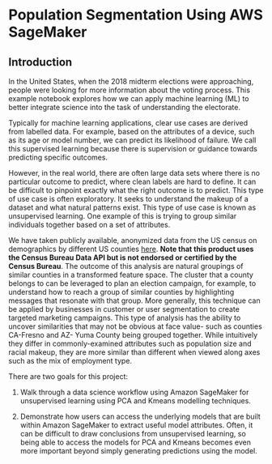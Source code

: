 # Population Segmentation Using AWS SageMaker

## Introduction

In the United States, when the 2018 midterm elections were approaching, people were looking for more information about the voting process. This example notebook explores how we can apply machine learning (ML) to better integrate science into the task of understanding the electorate.

Typically for machine learning applications, clear use cases are derived from labelled data. For example, based on the attributes of a device, such as its age or model number, we can predict its likelihood of failure. We call this supervised learning because there is supervision or guidance towards predicting specific outcomes.

However, in the real world, there are often large data sets where there is no particular outcome to predict, where clean labels are hard to define. It can be difficult to pinpoint exactly what the right outcome is to predict. This type of use case is often exploratory. It seeks to understand the makeup of a dataset and what natural patterns exist. This type of use case is known as unsupervised learning. One example of this is trying to group similar individuals together based on a set of attributes.

We have taken publicly available, anonymized data from the US census on demographics by different US counties [here](https://data.census.gov/cedsci/profile?g=0100000US). **Note that this product uses the Census Bureau Data API but is not endorsed or certified by the Census Bureau**. 
The outcome of this analysis are natural groupings of similar counties in a transformed feature space. 
The cluster that a county belongs to can be leveraged to plan an election campaign, for example, to understand how to reach a group of similar counties by highlighting messages that resonate with that group. More generally, this technique can be applied by businesses in customer or user segmentation to create targeted marketing campaigns. 
This type of analysis has the ability to uncover similarities that may not be obvious at face value- such as counties CA-Fresno and AZ- Yuma County being grouped together. While intuitively they differ in commonly-examined attributes such as population size and racial makeup, they are more similar than different when viewed along axes such as the mix of employment type.

There are two goals for this project:

1. Walk through a data science workflow using Amazon SageMaker for unsupervised learning using PCA and Kmeans modelling techniques.

2. Demonstrate how users can access the underlying models that are built within Amazon SageMaker to extract useful model attributes. Often, it can be difficult to draw conclusions from unsupervised learning, so being able to access the models for PCA and Kmeans becomes even more important beyond simply generating predictions using the model.